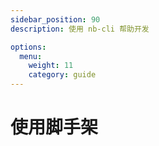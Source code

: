 ```yaml
---
sidebar_position: 90
description: 使用 nb-cli 帮助开发

options:
  menu:
    weight: 11
    category: guide
---
```


# 使用脚手架

<!-- TODO -->

